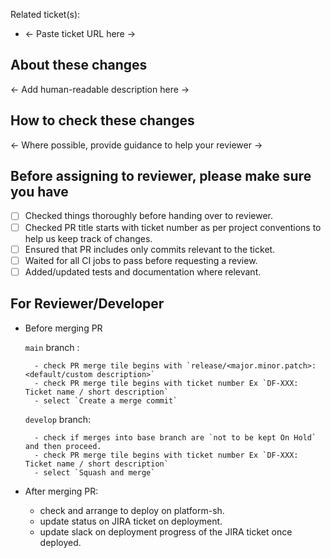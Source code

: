 Related ticket(s):
- <- Paste ticket URL here ->

## About these changes

<- Add human-readable description here ->

## How to check these changes

<- Where possible, provide guidance to help your reviewer ->

## Before assigning to reviewer, please make sure you have

- [ ] Checked things thoroughly before handing over to reviewer.
- [ ] Checked PR title starts with ticket number as per project conventions to help us keep track of changes.
- [ ] Ensured that PR includes only commits relevant to the ticket.
- [ ] Waited for all CI jobs to pass before requesting a review.
- [ ] Added/updated tests and documentation where relevant.

## For Reviewer/Developer

- Before merging PR

    `main` branch :

        - check PR merge tile begins with `release/<major.minor.patch>:<default/custom description>`
        - check PR merge tile begins with ticket number Ex `DF-XXX: Ticket name / short description`
        - select `Create a merge commit`

    `develop` branch:

        - check if merges into base branch are `not to be kept On Hold` and then proceed.
        - check PR merge tile begins with ticket number Ex `DF-XXX: Ticket name / short description`
        - select `Squash and merge`

- After merging PR:

  - check and arrange to deploy on platform-sh.
  - update status on JIRA ticket on deployment.
  - update slack on deployment progress of the JIRA ticket once deployed.
